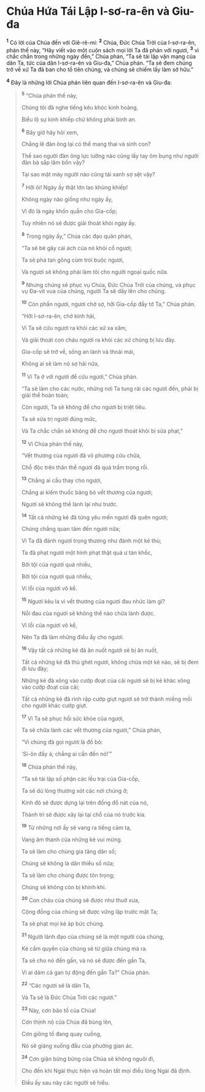 # Chúa Hứa Tái Lập I-sơ-ra-ên và Giu-đa

<sup><b>1</b></sup> Có lời của Chúa đến với Giê-rê-mi: <sup><b>2</b></sup> Chúa, Ðức Chúa Trời của I-sơ-ra-ên, phán thế này, “Hãy viết vào một cuộn sách mọi lời Ta đã phán với ngươi, <sup><b>3</b></sup> vì chắc chắn trong những ngày đến,” Chúa phán, “Ta sẽ tái lập vận mạng của dân Ta, tức của dân I-sơ-ra-ên và Giu-đa,” Chúa phán. “Ta sẽ đem chúng trở về xứ Ta đã ban cho tổ tiên chúng, và chúng sẽ chiếm lấy làm sở hữu.”

<sup><b>4</b></sup> Ðây là những lời Chúa phán liên quan đến I-sơ-ra-ên và Giu-đa:

> <sup><b>5</b></sup> “Chúa phán thế này,
>
> Chúng tôi đã nghe tiếng kêu khóc kinh hoàng,
>
> Biểu lộ sự kinh khiếp chứ không phải bình an.
>
> <sup><b>6</b></sup> Bây giờ hãy hỏi xem,
>
> Chẳng lẽ đàn ông lại có thể mang thai và sinh con?
>
> Thế sao người đàn ông lực lưỡng nào cũng lấy tay ôm bụng như người đàn bà sắp lâm bồn vậy?
>
> Tại sao mặt mày người nào cũng tái xanh sợ sệt vậy?
>
> <sup><b>7</b></sup> Hỡi ôi! Ngày ấy thật lớn lao khủng khiếp!
>
> Không ngày nào giống như ngày ấy,
>
> Vì đó là ngày khốn quẫn cho Gia-cốp;
>
> Tuy nhiên nó sẽ được giải thoát khỏi ngày ấy.
>
> <sup><b>8</b></sup> Trong ngày ấy,” Chúa các đạo quân phán,
>
> “Ta sẽ bẻ gãy cái ách của nó khỏi cổ ngươi;
>
> Ta sẽ phá tan gông cùm trói buộc ngươi,
>
> Và ngươi sẽ không phải làm tôi cho người ngoại quốc nữa.
>
> <sup><b>9</b></sup> Nhưng chúng sẽ phục vụ Chúa, Ðức Chúa Trời của chúng, và phục vụ Ða-vít vua của chúng, người Ta sẽ dấy lên cho chúng.
>
> <sup><b>10</b></sup> Còn phần ngươi, ngươi chớ sợ, hỡi Gia-cốp đầy tớ Ta,” Chúa phán.
>
> “Hỡi I-sơ-ra-ên, chớ kinh hãi,
>
> Vì Ta sẽ cứu ngươi ra khỏi các xứ xa xăm,
>
> Và giải thoát con cháu ngươi ra khỏi các xứ chúng bị lưu đày.
>
> Gia-cốp sẽ trở về, sống an lành và thoải mái,
>
> Không ai sẽ làm nó sợ hãi nữa,
>
> <sup><b>11</b></sup> Vì Ta ở với ngươi để cứu ngươi,” Chúa phán.
>
> “Ta sẽ làm cho các nước, những nơi Ta tung rải các ngươi đến, phải bị giải thể hoàn toàn;
>
> Còn ngươi, Ta sẽ không để cho ngươi bị triệt tiêu.
>
> Ta sẽ sửa trị ngươi đúng mức,
>
> Và Ta chắc chắn sẽ không để cho ngươi thoát khỏi bị sửa phạt,”
>
> <sup><b>12</b></sup> Vì Chúa phán thế này,
>
> “Vết thương của ngươi đã vô phương cứu chữa,
>
> Chỗ độc trên thân thể ngươi đã quá trầm trọng rồi.
>
> <sup><b>13</b></sup> Chẳng ai cầu thay cho ngươi,
>
> Chẳng ai kiếm thuốc băng bó vết thương của ngươi;
>
> Ngươi sẽ không thể lành lại như trước.
>
> <sup><b>14</b></sup> Tất cả những kẻ đã từng yêu mến ngươi đã quên ngươi;
>
> Chúng chẳng quan tâm đến ngươi nữa;
>
> Vì Ta đã đánh ngươi trọng thương như đánh một kẻ thù;
>
> Ta đã phạt ngươi một hình phạt thật quá ư tàn khốc,
>
> Bởi tội của ngươi quá nhiều,
>
> Bởi tội của ngươi quá nhiều,
>
> Vì lỗi của ngươi vô kể.
>
> <sup><b>15</b></sup> Ngươi kêu la vì vết thương của ngươi đau nhức làm gì?
>
> Nỗi đau của ngươi sẽ không thể nào chữa lành được.
>
> Vì lỗi của ngươi vô kể,
>
> Nên Ta đã làm những điều ấy cho ngươi.
>
> <sup><b>16</b></sup> Vậy tất cả những kẻ đã ăn nuốt ngươi sẽ bị ăn nuốt,
>
> Tất cả những kẻ đã thù ghét ngươi, không chừa một kẻ nào, sẽ bị đem đi lưu đày;
>
> Những kẻ đã xông vào cướp đoạt của cải ngươi sẽ bị kẻ khác xông vào cướp đoạt của cải;
>
> Tất cả những kẻ đã rình rập cướp giựt ngươi sẽ trở thành miếng mồi cho người khác cướp giựt.
>
> <sup><b>17</b></sup> Vì Ta sẽ phục hồi sức khỏe của ngươi,
>
> Ta sẽ chữa lành các vết thương của ngươi,” Chúa phán,
>
> “Vì chúng đã gọi ngươi là đồ bỏ:
>
> ‘Si-ôn đấy à; chẳng ai cần đến nó!’”
>
> <sup><b>18</b></sup> Chúa phán thế này,
>
> “Ta sẽ tái lập số phận các lều trại của Gia-cốp,
>
> Ta sẽ dủ lòng thương xót các nơi chúng ở;
>
> Kinh đô sẽ được dựng lại trên đống đổ nát của nó,
>
> Thành trì sẽ được xây lại tại chỗ của nó trước kia.
>
> <sup><b>19</b></sup> Từ những nơi ấy sẽ vang ra tiếng cảm tạ,
>
> Vang âm thanh của những kẻ vui mừng.
>
> Ta sẽ làm cho chúng gia tăng dân số;
>
> Chúng sẽ không là dân thiểu số nữa;
>
> Ta sẽ làm cho chúng được tôn trọng;
>
> Chúng sẽ không còn bị khinh khi.
>
> <sup><b>20</b></sup> Con cháu của chúng sẽ được như thuở xưa,
>
> Cộng đồng của chúng sẽ được vững lập trước mặt Ta;
>
> Ta sẽ phạt mọi kẻ áp bức chúng.
>
> <sup><b>21</b></sup> Người lãnh đạo của chúng sẽ là một người của chúng,
>
> Kẻ cầm quyền của chúng sẽ từ giữa chúng mà ra.
>
> Ta sẽ cho nó đến gần, và nó sẽ được đến gần Ta,
>
> Vì ai dám cả gan tự động đến gần Ta?” Chúa phán.
>
> <sup><b>22</b></sup> “Các ngươi sẽ là dân Ta,
>
> Và Ta sẽ là Ðức Chúa Trời các ngươi.”
>
> <sup><b>23</b></sup> Này, cơn bão tố của Chúa!
>
> Cơn thịnh nộ của Chúa đã bùng lên,
>
> Cơn giông tố đang quay cuồng,
>
> Nó sẽ giáng xuống đầu của phường gian ác.
>
> <sup><b>24</b></sup> Cơn giận bừng bừng của Chúa sẽ không nguôi đi,
>
> Cho đến khi Ngài thực hiện và hoàn tất mọi điều lòng Ngài đã định.
>
> Ðiều ấy sau này các người sẽ hiểu.
